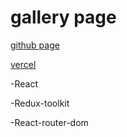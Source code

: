 # gallery page

[github page](https://annadan1.github.io/gallery/)

[vercel](https://gallery-qh3ui5ebj-annadan1.vercel.app/gallery)


-React

-Redux-toolkit

-React-router-dom
